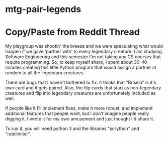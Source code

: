 # mtg-pair-legends

# Copy/Paste from Reddit Thread
My playgroup was shootin' the breeze and we were speculating what would happen if we gave 'partner with' to every legendary creature. I am studying Software Engineering and this semester I'm not taking any CS courses that require programming. So, to keep myself sharp, I spent about 30-40 minutes creating this little Python program that would assign a partner at random to all the legendary creatures.

There are bugs that I haven't bothered to fix. It thinks that "Brisela" is it's own card and it gets paired. Also, the flip cards that start as non-legendary creatures and flip into legendary creatures are unfortunately included as well.

If people like it I'll implement fixes, make it more robust, and implement additional features that people want, but I don't imagine people really digging it. I wrote it for my own amusement and just thought I'd share it.

To run it, you will need python 3 and the libraries "scrython" and "ratelimiter".
